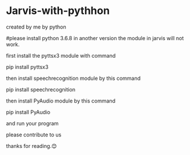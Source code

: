 # Jarvis-with-pythhon
created by me by python


#please install python 3.6.8 in another version the module in jarvis will not work.

first install the pyttsx3 module with command

pip install pyttsx3

then install speechrecognition module by this command 

pip install speechrecognition

then install PyAudio module by this command

pip install PyAudio

and run your program

please contribute to us 

thanks for reading.😊

